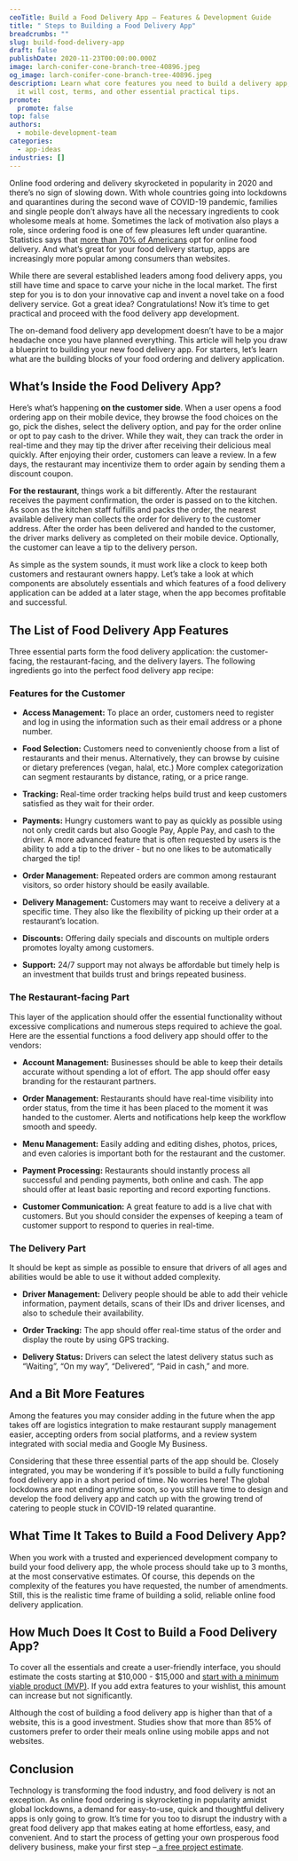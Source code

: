 ```yaml
---
ceoTitle: Build a Food Delivery App – Features & Development Guide
title: " Steps to Building a Food Delivery App"
breadcrumbs: ""
slug: build-food-delivery-app
draft: false
publishDate: 2020-11-23T00:00:00.000Z
image: larch-conifer-cone-branch-tree-40896.jpeg
og_image: larch-conifer-cone-branch-tree-40896.jpeg
description: Learn what core features you need to build a delivery app, how much
  it will cost, terms, and other essential practical tips.
promote:
  promote: false
top: false
authors:
  - mobile-development-team
categories:
  - app-ideas
industries: []
---
```

Online food ordering and delivery skyrocketed in popularity in 2020 and there’s no sign of slowing down. With whole countries going into lockdowns and quarantines during the second wave of COVID-19 pandemic, families and single people don’t always have all the necessary ingredients to cook wholesome meals at home. Sometimes the lack of motivation also plays a role, since ordering food is one of few pleasures left under quarantine. Statistics says that <a href="https://beambox.com/townsquare/food-delivery-service-statistics">more than 70% of Americans</a> opt for online food delivery. And what’s great for your food delivery startup, apps are increasingly more popular among consumers than websites.

While there are several established leaders among food delivery apps, you still have time and space to carve your niche in the local market. The first step for you is to don your innovative cap and invent a novel take on a food delivery service. Got a great idea? Congratulations! Now it’s time to get practical and proceed with the food delivery app development.

The on-demand food delivery app development doesn’t have to be a major headache once you have planned everything. This article will help you draw a blueprint to building your new food delivery app. For starters, let’s learn what are the building blocks of your food ordering and delivery application.

## What’s Inside the Food Delivery App?

Here’s what’s happening **on the customer side**. When a user opens a food ordering app on their mobile device, they browse the food choices on the go, pick the dishes, select the delivery option, and pay for the order online or opt to pay cash to the driver. While they wait, they can track the order in real-time and they may tip the driver after receiving their delicious meal quickly. After enjoying their order, customers can leave a review. In a few days, the restaurant may incentivize them to order again by sending them a discount coupon.

**For the restaurant**, things work a bit differently. After the restaurant receives the payment confirmation, the order is passed on to the kitchen. As soon as the kitchen staff fulfills and packs the order, the nearest available delivery man collects the order for delivery to the customer address. After the order has been delivered and handed to the customer, the driver marks delivery as completed on their mobile device. Optionally, the customer can leave a tip to the delivery person.

As simple as the system sounds, it must work like a clock to keep both customers and restaurant owners happy. Let’s take a look at which components are absolutely essentials and which features of a food delivery application can be added at a later stage, when the app becomes profitable and successful.


## The List of Food Delivery App Features

Three essential parts form the food delivery application: the customer-facing, the restaurant-facing, and the delivery layers. The following ingredients go into the perfect food delivery app recipe:

### Features for the Customer

* **Access Management:** To place an order, customers need to register and log in using the information such as their email address or a phone number.

* **Food Selection:** Customers need to conveniently choose from a list of restaurants and their menus. Alternatively, they can browse by cuisine or dietary preferences (vegan, halal, etc.) More complex categorization can segment restaurants by distance, rating, or a price range.

* **Tracking:** Real-time order tracking helps build trust and keep customers satisfied as they wait for their order.

* **Payments:** Hungry customers want to pay as quickly as possible using not only credit cards but also Google Pay, Apple Pay, and cash to the driver. A more advanced feature that is often requested by users is the ability to add a tip to the driver - but no one likes to be automatically charged the tip!

* **Order Management:** Repeated orders are common among restaurant visitors, so order history should be easily available.

* **Delivery Management:** Customers may want to receive a delivery at a specific time. They also like the flexibility of picking up their order at a restaurant’s location.

* **Discounts:** Offering daily specials and discounts on multiple orders promotes loyalty among customers.

* **Support:** 24/7 support may not always be affordable but timely help is an investment that builds trust and brings repeated business.

### The Restaurant-facing Part

This layer of the application should offer the essential functionality without excessive complications and numerous steps required to achieve the goal. Here are the essential functions a food delivery app should offer to the vendors:

* **Account Management:** Businesses should be able to keep their details accurate without spending a lot of effort. The app should offer easy branding for the restaurant partners.

* **Order Management:** Restaurants should have real-time visibility into order status, from the time it has been placed to the moment it was handed to the customer. Alerts and notifications help keep the workflow smooth and speedy.

* **Menu Management:** Easily adding and editing dishes, photos, prices, and even calories is important both for the restaurant and the customer.

* **Payment Processing:** Restaurants should instantly process all successful and pending payments, both online and cash. The app should offer at least basic reporting and record exporting functions.

* **Customer Communication:** A great feature to add is a live chat with customers. But you should consider the expenses of keeping a team of customer support to respond to queries in real-time.

### The Delivery Part

It should be kept as simple as possible to ensure that drivers of all ages and abilities would be able to use it without added complexity.

* **Driver Management:** Delivery people should be able to add their vehicle information, payment details, scans of their IDs and driver licenses, and also to schedule their availability.

* **Order Tracking:** The app should offer real-time status of the order and display the route by using GPS tracking.

* **Delivery Status:** Drivers can select the latest delivery status such as “Waiting”, “On my way”, “Delivered”, “Paid in cash,” and more.

## And a Bit More Features

Among the features you may consider adding in the future when the app takes off are logistics integration to make restaurant supply management easier, accepting orders from social platforms, and a review system integrated with social media and Google My Business.

Considering that these three essential parts of the app should be. Closely integrated, you may be wondering if it’s possible to build a fully functioning food delivery app in a short period of time. No worries here! The global lockdowns are not ending anytime soon, so you still have time to design and develop the food delivery app and catch up with the growing trend of catering to people stuck in COVID-19 related quarantine.

## What Time It Takes to Build a Food Delivery App?

When you work with a trusted and experienced development company to build your food delivery app, the whole process should take up to 3 months, at the most conservative estimates. Of course, this depends on the complexity of the features you have requested, the number of amendments. Still, this is the realistic time frame of building a solid, reliable online food delivery application.

## How Much Does It Cost to Build a Food Delivery App?

To cover all the essentials and create a user-friendly interface, you should estimate the costs starting at $10,000 - $15,000 and <a href="https://anadea.info/guides/what-is-mvp">start with a minimum viable product (MVP)</a>. If you add extra features to your wishlist, this amount can increase but not significantly.

Although the cost of building a food delivery app is higher than that of a website, this is a good investment. Studies show that more than 85% of customers prefer to order their meals online using mobile apps and not websites.

## Conclusion

Technology is transforming the food industry, and food delivery is not an exception. As online food ordering is skyrocketing in popularity amidst global lockdowns, a demand for easy-to-use, quick and thoughtful delivery apps is only going to grow. It’s time for you too to disrupt the industry with a great food delivery app that makes eating at home effortless, easy, and convenient. And to start the process of getting your own prosperous food delivery business, make your first step –<a href="https://anadea.info/free-project-estimate"> a free project estimate</a>.
